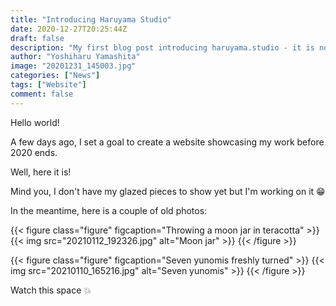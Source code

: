 ```yaml
---
title: "Introducing Haruyama Studio"
date: 2020-12-27T20:25:44Z
draft: false
description: "My first blog post introducing haruyama.studio - it is now up and running!"
author: "Yoshiharu Yamashita"
image: "20201231_145003.jpg"
categories: ["News"]
tags: ["Website"]
comment: false
---
```


Hello world!

A few days ago, I set a goal to create a website showcasing my work before 2020 ends.

Well, here it is!

Mind you, I don't have my glazed pieces to show yet but I'm working on it :grin:

In the meantime, here is a couple of old photos:

{{< figure class="figure" figcaption="Throwing a moon jar in teracotta" >}}
  {{< img src="20210112_192326.jpg" alt="Moon jar" >}}
{{< /figure >}}

{{< figure class="figure" figcaption="Seven yunomis freshly turned" >}}
  {{< img src="20210110_165216.jpg" alt="Seven yunomis" >}}
{{< /figure >}}

Watch this space :boom: